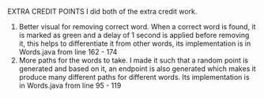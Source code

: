 EXTRA CREDIT POINTS
I did both of the extra credit work.
1. Better visual for removing correct word. When a correct word is found, it is marked as green and a delay of 1 second is applied before removing it, this helps to differentiate it from other words, its implementation is in Words.java from line 162 - 174
2. More paths for the words to take. I made it such that a random point is generated and based on it, an endpoint is also generated which makes it produce many different paths for different words. Its implementation is in Words.java from line 95 - 119

